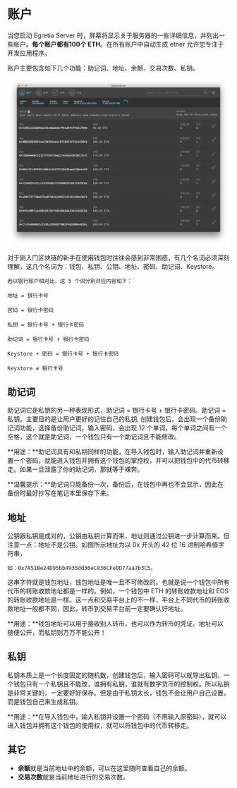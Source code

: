 # 账户

当您启动 Egretia Server 时，屏幕将显示关于服务器的一些详细信息，并列出一些帐户。**每个账户都有100个 ETH**。在所有账户中自动生成 ether 允许您专注于开发应用程序。

账户主要包含如下几个功能：助记词、地址、余额、交易次数、私钥。

![](pic1.png)

对于刚入门区块链的新手在使用钱包时往往会感到非常困惑，有几个名词必须深刻理解，这几个名词为：钱包、私钥、公钥、地址、密码、助记词、Keystore。

    若以银行账户相对比，这 5 个词分别对应内容如下：

    地址 = 银行卡号

    密码 = 银行卡密码

    私钥 = 银行卡号 + 银行卡密码

    助记词 = 银行卡号 + 银行卡密码

    Keystore + 密码 = 银行卡号 + 银行卡密码

    Keystore ≠ 银行卡号

## 助记词

助记词它是私钥的另一种表现形式，助记词 = 银行卡号 + 银行卡密码。助记词 = 私钥。主要目的是让用户更好的记住自己的私钥, 创建钱包后，会出现一个备份助记词功能，选择备份助记词，输入密码，会出现 12 个单词，每个单词之间有一个空格，这个就是助记词，一个钱包只有一个助记词且不能修改。

**用途：**助记词具有和私钥同样的功能，在导入钱包时，输入助记词并重新设置一个密码，就能进入钱包并拥有这个钱包的掌控权，并可以把钱包中的代币转移走。如果一旦泄露了你的助记词，那就等于裸奔。

**温馨提示：**助记词只能备份一次，备份后，在钱包中再也不会显示，因此在备份时最好抄写在笔记本里保存下来。

## 地址

公钥跟私钥是成对的，公钥由私钥计算而来，地址则通过公钥进一步计算而来。但注意一点：地址不是公钥。如图所示地址为以 0x 开头的 42 位 16 进制哈希值字符串，

    如：0x7A51Be24D95bb4935dd36eC836CFeDD77aa7b3C5。

这串字符就是钱包地址，钱包地址是唯一且不可修改的。也就是说一个钱包中所有代币的转账收款地址都是一样的。例如，一个钱包中 ETH 的转账收款地址和 EOS 的转账收款地址是一样。这一点和交易平台上的不一样，平台上不同代币的转账收款地址一般都不同，因此，转币到交易平台前一定要确认好地址。

**用途：**钱包地址可以用于接收别人转币，也可以作为转币的凭证。地址可以随便公开，而私钥则万万不能公开！

## 私钥

私钥本质上是一个长度固定的随机数，创建钱包后，输入密码可以就导出私钥，一个钱包只有一个私钥且不能改，谁拥有私钥，谁就有数字货币的控制权。所以私钥是非常关键的，一定要好好保存。但是由于私钥太长，钱包不会让用户自己设置，而是钱包自己来生成私钥。

**用途：**在导入钱包中，输入私钥并设置一个密码（不用输入原密码），就可以进入钱包并拥有这个钱包的使用权，就可以将钱包中的代币转移走。

## 其它

* **余额**就是当前地址中的余额，可以在这里随时查看自己的余额。
* **交易次数**就是当前地址进行的交易次数。

